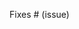 <!-- Thank you!
Please read the contributing guidelines: https://github.com/codingben/maple-fighters/blob/main/CONTRIBUTING.md
-->

Fixes # (issue)
